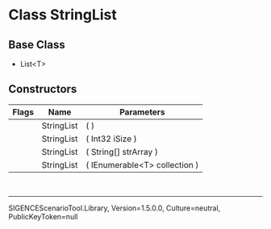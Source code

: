 # Class StringList
## Base Class
- List&lt;T&gt;
## Constructors
Flags|Name|Parameters
-|-|-
&nbsp;|StringList|( )
&nbsp;|StringList|( Int32 iSize )
&nbsp;|StringList|( String[] strArray )
&nbsp;|StringList|( IEnumerable&lt;T&gt; collection )

<br /><hr />
SIGENCEScenarioTool.Library, Version=1.5.0.0, Culture=neutral, PublicKeyToken=null
